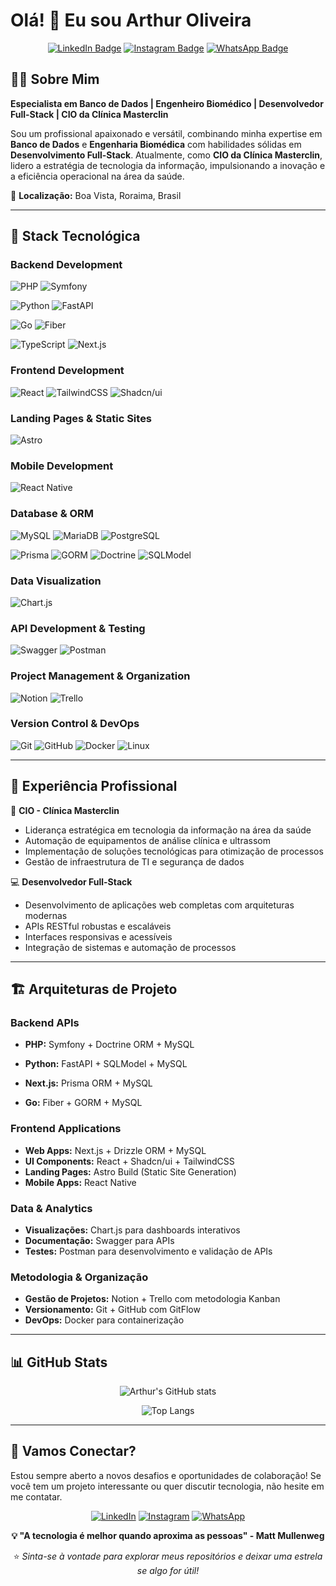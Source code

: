 # Olá! 👋 Eu sou Arthur Oliveira

<div align="center">

[![LinkedIn Badge](https://img.shields.io/badge/LinkedIn-0077B5?style=for-the-badge&logo=linkedin&logoColor=white)](https://www.linkedin.com/in/arthur-oliveira-oficial/)
[![Instagram Badge](https://img.shields.io/badge/Instagram-E4405F?style=for-the-badge&logo=instagram&logoColor=white)](https://www.instagram.com/arthur_oliveira_oficial/)
[![WhatsApp Badge](https://img.shields.io/badge/WhatsApp-25D366?style=for-the-badge&logo=whatsapp&logoColor=white)](https://wa.me/5595984037672)

</div>

## 👨‍💻 Sobre Mim

**Especialista em Banco de Dados | Engenheiro Biomédico | Desenvolvedor Full-Stack | CIO da Clínica Masterclin**

Sou um profissional apaixonado e versátil, combinando minha expertise em **Banco de Dados** e **Engenharia Biomédica** com habilidades sólidas em **Desenvolvimento Full-Stack**. Atualmente, como **CIO da Clínica Masterclin**, lidero a estratégia de tecnologia da informação, impulsionando a inovação e a eficiência operacional na área da saúde.

📍 **Localização:** Boa Vista, Roraima, Brasil

---

## 🚀 Stack Tecnológica

### Backend Development
![PHP](https://img.shields.io/badge/PHP-777BB4?style=for-the-badge&logo=php&logoColor=white)
![Symfony](https://img.shields.io/badge/Symfony-000000?style=for-the-badge&logo=symfony&logoColor=white)

![Python](https://img.shields.io/badge/Python-FFD43B?style=for-the-badge&logo=python&logoColor=blue)
![FastAPI](https://img.shields.io/badge/FastAPI-009688?style=for-the-badge&logo=fastapi&logoColor=white)

![Go](https://img.shields.io/badge/Go-00ADD8?style=for-the-badge&logo=go&logoColor=white)
![Fiber](https://img.shields.io/badge/Fiber-000000?style=for-the-badge&logo=go&logoColor=white)

![TypeScript](https://img.shields.io/badge/TypeScript-007ACC?style=for-the-badge&logo=typescript&logoColor=white)
![Next.js](https://img.shields.io/badge/Next.js-000000?style=for-the-badge&logo=nextdotjs&logoColor=white)


### Frontend Development
![React](https://img.shields.io/badge/React-20232A?style=for-the-badge&logo=react&logoColor=61DAFB)
![TailwindCSS](https://img.shields.io/badge/Tailwind_CSS-38B2AC?style=for-the-badge&logo=tailwind-css&logoColor=white)
![Shadcn/ui](https://img.shields.io/badge/shadcn/ui-000000?style=for-the-badge&logo=shadcnui&logoColor=white)

### Landing Pages & Static Sites
![Astro](https://img.shields.io/badge/Astro-0C1222?style=for-the-badge&logo=astro&logoColor=FDFDFE)

### Mobile Development
![React Native](https://img.shields.io/badge/React_Native-20232A?style=for-the-badge&logo=react&logoColor=61DAFB)

### Database & ORM
![MySQL](https://img.shields.io/badge/MySQL-005C84?style=for-the-badge&logo=mysql&logoColor=white)
![MariaDB](https://img.shields.io/badge/MariaDB-003545?style=for-the-badge&logo=mariadb&logoColor=white)
![PostgreSQL](https://img.shields.io/badge/PostgreSQL-316192?style=for-the-badge&logo=postgresql&logoColor=white)

![Prisma](https://img.shields.io/badge/Prisma-3982CE?style=for-the-badge&logo=Prisma&logoColor=white)
![GORM](https://img.shields.io/badge/GORM-00ADD8?style=for-the-badge&logo=go&logoColor=white)
![Doctrine](https://img.shields.io/badge/Doctrine-FC6A31?style=for-the-badge&logo=doctrine&logoColor=white)
![SQLModel](https://img.shields.io/badge/SQLModel-009688?style=for-the-badge&logo=fastapi&logoColor=white)

### Data Visualization
![Chart.js](https://img.shields.io/badge/Chart.js-FF6384?style=for-the-badge&logo=chartdotjs&logoColor=white)

### API Development & Testing
![Swagger](https://img.shields.io/badge/Swagger-85EA2D?style=for-the-badge&logo=swagger&logoColor=black)
![Postman](https://img.shields.io/badge/Postman-FF6C37?style=for-the-badge&logo=postman&logoColor=white)

### Project Management & Organization
![Notion](https://img.shields.io/badge/Notion-000000?style=for-the-badge&logo=notion&logoColor=white)
![Trello](https://img.shields.io/badge/Trello-0052CC?style=for-the-badge&logo=trello&logoColor=white)

### Version Control & DevOps
![Git](https://img.shields.io/badge/Git-F05032?style=for-the-badge&logo=git&logoColor=white)
![GitHub](https://img.shields.io/badge/GitHub-100000?style=for-the-badge&logo=github&logoColor=white)
![Docker](https://img.shields.io/badge/Docker-2CA5E0?style=for-the-badge&logo=docker&logoColor=white)
![Linux](https://img.shields.io/badge/Linux-FCC624?style=for-the-badge&logo=linux&logoColor=black)

---

## 💼 Experiência Profissional

🏥 **CIO - Clínica Masterclin**
- Liderança estratégica em tecnologia da informação na área da saúde
- Automação de equipamentos de análise clínica e ultrassom
- Implementação de soluções tecnológicas para otimização de processos
- Gestão de infraestrutura de TI e segurança de dados

💻 **Desenvolvedor Full-Stack**
- Desenvolvimento de aplicações web completas com arquiteturas modernas
- APIs RESTful robustas e escaláveis
- Interfaces responsivas e acessíveis
- Integração de sistemas e automação de processos

---

## 🏗️ Arquiteturas de Projeto

### Backend APIs
- **PHP:** Symfony + Doctrine ORM + MySQL
- **Python:** FastAPI + SQLModel + MySQL
- **Next.js:** Prisma ORM + MySQL

- **Go:** Fiber + GORM + MySQL

### Frontend Applications
- **Web Apps:** Next.js + Drizzle ORM + MySQL
- **UI Components:** React + Shadcn/ui + TailwindCSS
- **Landing Pages:** Astro Build (Static Site Generation)
- **Mobile Apps:** React Native

### Data & Analytics
- **Visualizações:** Chart.js para dashboards interativos
- **Documentação:** Swagger para APIs
- **Testes:** Postman para desenvolvimento e validação de APIs

### Metodologia & Organização
- **Gestão de Projetos:** Notion + Trello com metodologia Kanban
- **Versionamento:** Git + GitHub com GitFlow
- **DevOps:** Docker para containerização

---

## 📊 GitHub Stats

<div align="center">

![Arthur's GitHub stats](https://github-readme-stats.vercel.app/api?username=arthur-oliveira-oficial&show_icons=true&theme=tokyonight)

![Top Langs](https://github-readme-stats.vercel.app/api/top-langs/?username=arthur-oliveira-oficial&layout=compact&theme=tokyonight)

</div>

---

## 🤝 Vamos Conectar?

Estou sempre aberto a novos desafios e oportunidades de colaboração! Se você tem um projeto interessante ou quer discutir tecnologia, não hesite em me contatar.

<div align="center">

[![LinkedIn](https://img.shields.io/badge/LinkedIn-0077B5?style=for-the-badge&logo=linkedin&logoColor=white)](https://www.linkedin.com/in/arthur-oliveira-oficial/)
[![Instagram](https://img.shields.io/badge/Instagram-E4405F?style=for-the-badge&logo=instagram&logoColor=white)](https://www.instagram.com/arthur_oliveira_oficial/)
[![WhatsApp](https://img.shields.io/badge/WhatsApp-25D366?style=for-the-badge&logo=whatsapp&logoColor=white)](https://wa.me/5595984037672)

**💡 "A tecnologia é melhor quando aproxima as pessoas" - Matt Mullenweg**

⭐ *Sinta-se à vontade para explorar meus repositórios e deixar uma estrela se algo for útil!*

</div>
